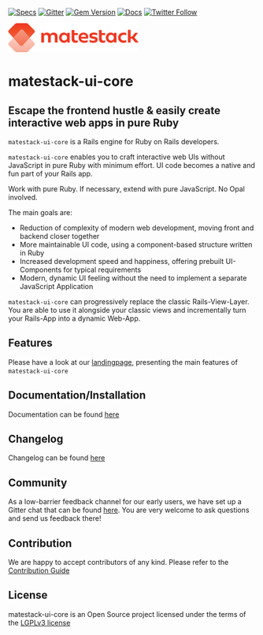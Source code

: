 [![Specs](https://github.com/matestack/matestack-ui-core/workflows/specs/badge.svg)](https://github.com/matestack/matestack-ui-core/actions)
[![Gitter](https://badges.gitter.im/basemate/community.svg)](https://gitter.im/basemate/community?utm_source=badge&utm_medium=badge&utm_campaign=pr-badge)
[![Gem Version](https://badge.fury.io/rb/matestack-ui-core.svg)](https://badge.fury.io/rb/matestack-ui-core)
[![Docs](https://img.shields.io/badge/docs-matestack-blue.svg)](https://docs.matestack.io)
[![Twitter Follow](https://img.shields.io/twitter/follow/matestack.svg?style=social)](https://twitter.com/matestack) 

![matestack logo](./logo.png)

# matestack-ui-core

## Escape the frontend hustle & easily create interactive web apps in pure Ruby

`matestack-ui-core` is a Rails engine for Ruby on Rails developers.

`matestack-ui-core` enables you to craft interactive web UIs without JavaScript in pure Ruby with minimum effort.
UI code becomes a native and fun part of your Rails app.

Work with pure Ruby. If necessary, extend with pure JavaScript. No Opal involved.

The main goals are:

- Reduction of complexity of modern web development, moving front and backend closer together
- More maintainable UI code, using a component-based structure written in Ruby
- Increased development speed and happiness, offering prebuilt UI-Components for typical requirements
- Modern, dynamic UI feeling without the need to implement a separate JavaScript Application

`matestack-ui-core` can progressively replace the classic Rails-View-Layer. You are able to use
it alongside your classic views and incrementally turn your Rails-App into a
dynamic Web-App.

## Features

Please have a look at our [landingpage](https://www.matestack.io), presenting the main features of `matestack-ui-core`

## Documentation/Installation

Documentation can be found [here](https://docs.matestack.io)

## Changelog

Changelog can be found [here](./CHANGELOG.md)

## Community

As a low-barrier feedback channel for our early users, we have set up a Gitter chat that can be found [here](https://gitter.im/basemate/community). You are very welcome to ask questions and send us feedback there!

## Contribution

We are happy to accept contributors of any kind. Please refer to the [Contribution Guide](https://docs.matestack.io/docs/guides/1500-contribute/README.md)

## License
matestack-ui-core is an Open Source project licensed under the terms of the [LGPLv3 license](./LICENSE)
